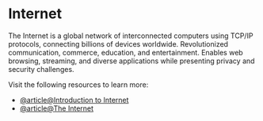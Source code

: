 # Internet

The Internet is a global network of interconnected computers using TCP/IP protocols, connecting billions of devices worldwide. Revolutionized communication, commerce, education, and entertainment. Enables web browsing, streaming, and diverse applications while presenting privacy and security challenges.

Visit the following resources to learn more:

- [@article@Introduction to Internet](https://roadmap.sh/guides/what-is-internet)
- [@article@The Internet](https://en.wikipedia.org/wiki/Internet)
